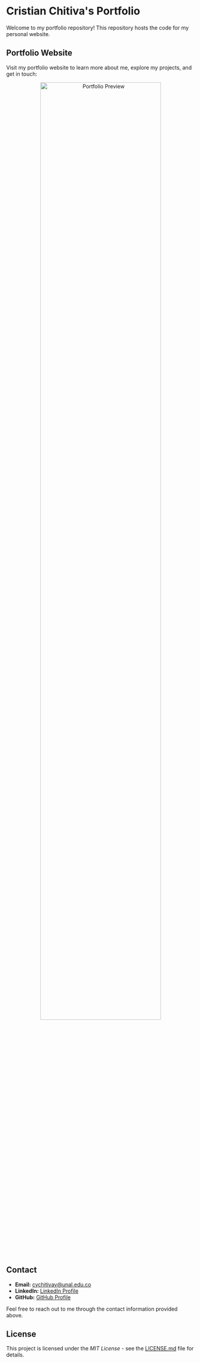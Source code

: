 # Cristian Chitiva's Portfolio
Welcome to my portfolio repository! This repository hosts the code for my personal website.

## Portfolio Website
Visit my portfolio website to learn more about me, explore my projects, and get in touch:

<div align="center">
    <a href="https://cristianchitiva.dev">
        <img src="assets/img/preview.png" alt="Portfolio Preview" width="80%">
    </a>
</div>

## Contact

- **Email:** cychitivav@unal.edu.co
- **LinkedIn:** [LinkedIn Profile](https://www.linkedin.com/in/cychitivav/)
- **GitHub:** [GitHub Profile](https://github.com/cychitivav)

Feel free to reach out to me through the contact information provided above.

## License

This project is licensed under the *MIT License* - see the [LICENSE.md](LICENSE.md) file for details.
